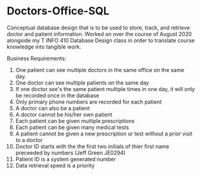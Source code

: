 # Doctors-Office-SQL
Conceptual database design that is to be used to store, track, and retrieve doctor and patient information. Worked on over the course of August 2020 alongside my T INFO 410 Database Design class in order to translate course knowledge into tangible work.

Business Requirements:

1. One patient can see multiple doctors in the same office on the same day.
2. One doctor can see multiple patients on the same day
3. If one doctor see's the same patient multiple times in one day, it will only be recorded once in the database
4. Only primary phone numbers are recorded for each patient
5. A doctor can also be a patient
6. A doctor cannot be his/her own patient
7. Each patient can be given multiple prescriptions
8. Each patient can be given many medical tests
9. A patient cannot be given a new prescription or test without a prior visit to a doctor
10. Doctor ID starts with the the first two initials of thier first name preceeded by numbers (Jeff Green JE0294)
11. Patient ID is a system generated number
12. Data retrieval speed is a priority
